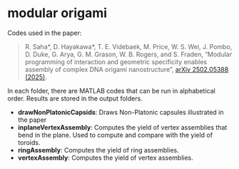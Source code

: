 # modular origami
Codes used in the paper:  
>R. Saha*, D. Hayakawa*, T. E. Videbaek, M. Price, W. S. Wei, J. Pombo, D. Duke, G. Arya, G. M. Grason, W. B. Rogers, and S. Fraden, “Modular programming of interaction and geometric specificity enables assembly of complex DNA origami nanostructure”, [arXiv 2502.05388 (2025)](https://arxiv.org/abs/2502.05388). 

In each folder, there are MATLAB codes that can be run in alphabetical order. Results are stored in the output folders.
- **drawNonPlatonicCapsids**: Draws Non-Platonic capsules illustrated in the paper
- **inplaneVertexAssembly**: Computes the yield of vertex assemblies that bend in the plane. Used to compute and compare with the yield of toroids.
- **ringAssembly**: Computes the yield of ring assemblies.
- **vertexAssembly**: Computes the yield of vertex assemblies.
